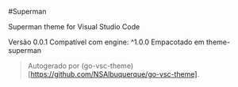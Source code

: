 #Superman

Superman theme for Visual Studio Code

Versão 0.0.1
Compatível com engine: ^1.0.0
Empacotado em theme-superman

> Autogerado por (go-vsc-theme)[https://github.com/NSAlbuquerque/go-vsc-theme].